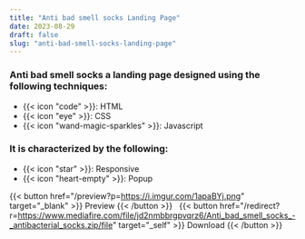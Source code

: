 ```yaml
---
title: "Anti bad smell socks Landing Page"
date: 2023-08-29
draft: false
slug: "anti-bad-smell-socks-landing-page"
---
```

### __Anti bad smell socks__ a __landing page__ designed using the following techniques:
- {{< icon "code" >}}: HTML
- {{< icon "eye" >}}: CSS
- {{< icon "wand-magic-sparkles" >}}: Javascript  

### It is characterized by the following:
- {{< icon "star" >}}: Responsive
- {{< icon "heart-empty" >}}:  Popup

<!--adsense-->

{{< button href="/preview?p=https://i.imgur.com/1apaBYj.png" target="_blank" >}}
Preview
{{< /button >}} &nbsp; {{< button href="/redirect?r=https://www.mediafire.com/file/jd2nmbbrgpvqrz6/Anti_bad_smell_socks_-_antibacterial_socks.zip/file" target="_self" >}}
Download
{{< /button >}}